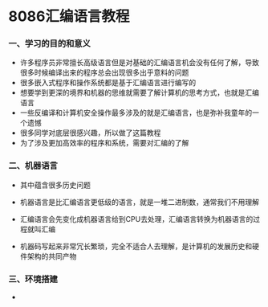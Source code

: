# 8086汇编语言教程

### 一、学习的目的和意义

- 许多程序员非常擅长高级语言但是对基础的汇编语言机会没有任何了解，导致很多时候编译出来的程序总会出现很多出乎意料的问题
- 很多嵌入式程序和操作系统都是基于汇编语言进行编写的
- 想要学到更深的境界和机器的思维就需要了解计算机的思考方式，也就是汇编语言
- 一些反编译和计算机安全操作最多涉及的就是汇编语言，也是弥补我童年的一个遗憾
- 很多同学对底层很感兴趣，所以做了这篇教程
- 为了涉及更加高效率的程序和系统，需要对汇编的了解

### 二、机器语言

- 其中蕴含很多历史问题

- 机器语言是比汇编语言更低级的语言，就是一堆二进制数，通常我们不用理解
- 汇编语言会先变化成机器语言给到CPU去处理，汇编语言转换为机器语言的过程就叫汇编
- 机器码写起来非常冗长繁琐，完全不适合人去理解，是计算机的发展历史和硬件架构的共同产物

### 三、环境搭建

- 